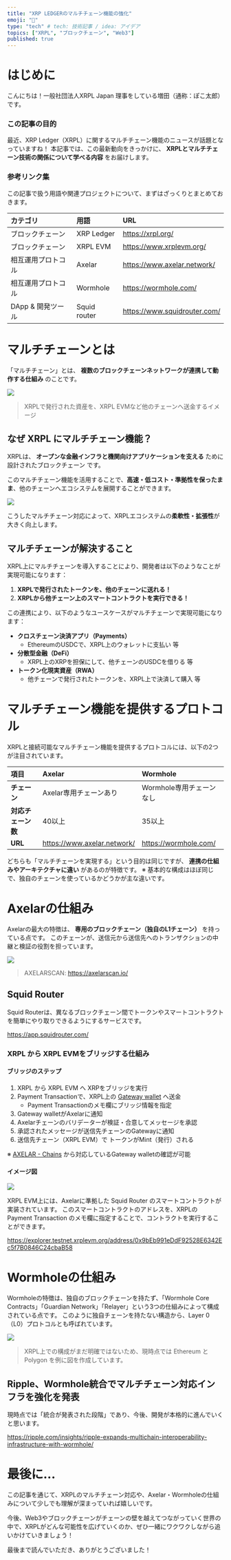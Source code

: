 ```yaml
---
title: "XRP LEDGERのマルチチェーン機能の強化"
emoji: "🐙"
type: "tech" # tech: 技術記事 / idea: アイデア
topics: ["XRPL", "ブロックチェーン", "Web3"]
published: true
---
```


# はじめに

こんにちは！一般社団法人XRPL Japan 理事をしている増田（通称：ぽこ太郎）です。

### この記事の目的

最近、XRP Ledger（XRPL）に関するマルチチェーン機能のニュースが話題となっていますね！
本記事では、この最新動向をきっかけに、 **XRPLとマルチチェーン技術の関係について学べる内容** をお届けします。

### 参考リンク集

この記事で扱う用語や関連プロジェクトについて、まずはざっくりとまとめておきます。

|カテゴリ|用語|URL|
|:--|:--|:--|
|ブロックチェーン|XRP Ledger|https://xrpl.org/|
|ブロックチェーン|XRPL EVM|https://www.xrplevm.org/|
|相互運用プロトコル|Axelar|https://www.axelar.network/|
|相互運用プロトコル|Wormhole|https://wormhole.com/|
|DApp & 開発ツール|Squid router|https://www.squidrouter.com/|


# マルチチェーンとは

「マルチチェーン」とは、 **複数のブロックチェーンネットワークが連携して動作する仕組み** のことです。

![](/images/2025-07-02-xrpl-bridge/01.png)

> XRPLで発行された資産を、XRPL EVMなど他のチェーンへ送金するイメージ

## なぜ XRPL にマルチチェーン機能？

XRPLは、 **オープンな金融インフラと機関向けアプリケーションを支える** ために設計されたブロックチェーン です。

このマルチチェーン機能を活用することで、**高速・低コスト・準拠性を保ったまま**、他のチェーンへエコシステムを展開することができます。

![](/images/2025-07-02-xrpl-bridge/02.png)

こうしたマルチチェーン対応によって、XRPLエコシステムの**柔軟性・拡張性**が大きく向上します。

## マルチチェーンが解決すること

XRPL上にマルチチェーンを導入することにより、開発者は以下のようなことが実現可能になります：

1. **XRPLで発行されたトークンを、他のチェーンに送れる！**
2. **XRPLから他チェーン上のスマートコントラクトを実行できる！**

この連携により、以下のようなユースケースがマルチチェーンで実現可能になります：

- **クロスチェーン決済アプリ（Payments）**
  - EthereumのUSDCで、XRPL上のウォレットに支払い 等
- **分散型金融（DeFi）**
  - XRPL上のXRPを担保にして、他チェーンのUSDCを借りる 等
- **トークン化現実資産（RWA）**
  - 他チェーンで発行されたトークンを、XRPL上で決済して購入 等

# マルチチェーン機能を提供するプロトコル

XRPLと接続可能なマルチチェーン機能を提供するプロトコルには、以下の2つが注目されています。

|項目|Axelar|Wormhole|
|:--|:--|:--|
|**チェーン**|Axelar専用チェーンあり|Wormhole専用チェーンなし|
|**対応チェーン数**|40以上|35以上|
|**URL**|https://www.axelar.network/|https://wormhole.com/|

どちらも「マルチチェーンを実現する」という目的は同じですが、 **連携の仕組みやアーキテクチャに違い** があるのが特徴です。
※ 基本的な構成はほぼ同じで、独自のチェーンを使っているかどうかが主な違いです。

# Axelarの仕組み

Axelarの最大の特徴は、 **専用のブロックチェーン（独自のL1チェーン）** を持っている点です。
このチェーンが、送信元から送信先へのトランザクションの中継と検証の役割を担っています。

![](/images/2025-07-02-xrpl-bridge/03.png)

> AXELARSCAN: https://axelarscan.io/

## Squid Router

Squid Routerは、異なるブロックチェーン間でトークンやスマートコントラクトを簡単にやり取りできるようにするサービスです。

https://app.squidrouter.com/

### XRPL から XRPL EVMをブリッジする仕組み

#### ブリッジのステップ

1. XRPL から XRPL EVM へ XRPをブリッジを実行
2. Payment Transactionで、XRPL上の [Gateway wallet](https://livenet.xrpl.org/accounts/rfmS3zqrQrka8wVyhXifEeyTwe8AMz2Yhw) へ送金
    - Payment Transactionのメモ欄にブリッジ情報を指定
3. Gateway walletがAxelarに通知
4. Axelarチェーンのバリデーターが検証・合意してメッセージを承認
5. 承認されたメッセージが送信先チェーンのGatewayに通知
6. 送信先チェーン（XRPL EVM）で トークンがMint（発行）される

※ [AXELAR - Chains](https://axelarscan.io/resources/chains) から対応しているGateway walletの確認が可能

#### イメージ図

![](/images/2025-07-02-xrpl-bridge/04.png)

XRPL EVM上には、Axelarに準拠した Squid Router のスマートコントラクトが実装されています。
このスマートコントラクトのアドレスを、XRPLの Payment Transaction のメモ欄に指定することで、コントラクトを実行することができます。

https://explorer.testnet.xrplevm.org/address/0x9bEb991eDdF92528E6342Ec5f7B0846C24cbaB58

# Wormholeの仕組み

Wormholeの特徴は、独自のブロックチェーンを持たず、「Wormhole Core Contracts」「Guardian Network」「Relayer」という3つの仕組みによって構成されている点です。
このように独自チェーンを持たない構造から、Layer 0（L0）プロトコルとも呼ばれています。

![](/images/2025-07-02-xrpl-bridge/05.png)

> XRPL上での構成がまだ明確ではないため、現時点では Ethereum と Polygon を例に図を作成しています。

## Ripple、Wormhole統合でマルチチェーン対応インフラを強化を発表

現時点では「統合が発表された段階」であり、今後、開発が本格的に進んでいくと思います。

https://ripple.com/insights/ripple-expands-multichain-interoperability-infrastructure-with-wormhole/

# 最後に...

この記事を通じて、XRPLのマルチチェーン対応や、Axelar・Wormholeの仕組みについて少しでも理解が深まっていれば嬉しいです。

今後、Web3やブロックチェーンがチェーンの壁を越えてつながっていく世界の中で、XRPLがどんな可能性を広げていくのか、ぜひ一緒にワクワクしながら追いかけていきましょう！

最後まで読んでいただき、ありがとうございました！
